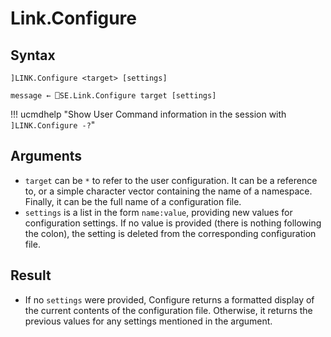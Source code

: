 # Link.Configure

## Syntax

    ]LINK.Configure <target> [settings]
    
    message ← ⎕SE.Link.Configure target [settings]

!!! ucmdhelp "Show User Command information in the session with `]LINK.Configure -?`"

## Arguments

- `target` can be `*` to refer to the user configuration. It can be a reference to, or a simple character vector containing the name of a namespace. Finally, it can be the full name of a configuration file. 
- `settings` is a list in the form `name:value`, providing new values for configuration settings. If no value is provided (there is nothing following the colon), the setting is deleted from the corresponding configuration file. 

## Result

- If no `settings` were provided, Configure returns a formatted display of the current contents of the configuration file. Otherwise, it returns the previous values for any settings mentioned in the argument. 
